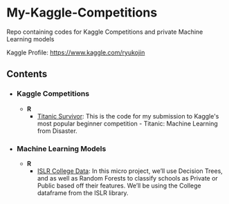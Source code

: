 # My-Kaggle-Competitions
Repo containing codes for Kaggle Competitions and private Machine Learning models

Kaggle Profile: https://www.kaggle.com/ryukojin
	
## Contents

- ### Kaggle Competitions

	- __R__
		- [Titanic Survivor](https://github.com/Ryukojin/ML-and-Kaggle/blob/master/Titanic%20Competition/submission.R): This is the code for my submission to Kaggle's most popular beginner competition - Titanic: Machine Learning from Disaster.

- ### Machine Learning Models
	
	- __R__
		- [ISLR College Data](http://rpubs.com/FahimAJ/430084): In this micro project, we’ll use Decision Trees, and as well as Random Forests to classify schools as Private or Public based off their features. We’ll be using the College dataframe from the ISLR library.

